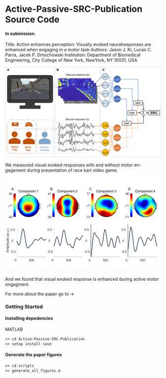 # Active-Passive-SRC-Publication Source Code
#### In submission.

Title: Action enhances perception:  Visually evoked neuralresponses are enhanced when engaging in a motor task
Authors: Jason J. Ki, Lucas C. Parra, Jacek P. Dmochowski
Institution: Department of Biomedical Engineering, City College of New York, NewYork, NY 10031, USA

<p align="center">
    <img src='output/figures/final/figure_1.png' width=600>
    <figcaption> We measured visual evoked responses with and without motor en-gagement during presentation of race kart video game.        </figcaption>
</p>

<p align="center">
    <img src='output/figures/final/figure_2.png' width=600 />
    <figcaption> And we found that visual evoked response is enhanced during active motor engagment. </figcaption>
</p>
For more about the paper go to ->


### Getting Started
#### Installing depedencies

MATLAB
```
>> cd Active-Passive-SRC-Publication
>> setup install save
````

#### Generate the paper figures
```
>> cd scripts
>> generate_all_figures.m
```
